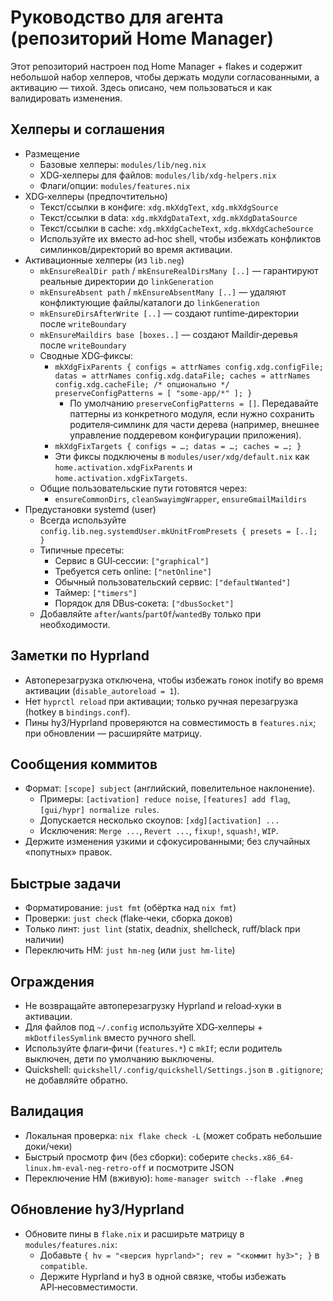 # Руководство для агента (репозиторий Home Manager)

Этот репозиторий настроен под Home Manager + flakes и содержит небольшой набор хелперов, чтобы держать модули согласованными, а активацию — тихой. Здесь описано, чем пользоваться и как валидировать изменения.

## Хелперы и соглашения

- Размещение
  - Базовые хелперы: `modules/lib/neg.nix`
  - XDG‑хелперы для файлов: `modules/lib/xdg-helpers.nix`
  - Флаги/опции: `modules/features.nix`
- XDG‑хелперы (предпочтительно)
  - Текст/ссылки в конфиге: `xdg.mkXdgText`, `xdg.mkXdgSource`
  - Текст/ссылки в data: `xdg.mkXdgDataText`, `xdg.mkXdgDataSource`
  - Текст/ссылки в cache: `xdg.mkXdgCacheText`, `xdg.mkXdgCacheSource`
  - Используйте их вместо ad‑hoc shell, чтобы избежать конфликтов симлинков/директорий во время активации.
- Активационные хелперы (из `lib.neg`)
  - `mkEnsureRealDir path` / `mkEnsureRealDirsMany [..]` — гарантируют реальные директории до `linkGeneration`
  - `mkEnsureAbsent path` / `mkEnsureAbsentMany [..]` — удаляют конфликтующие файлы/каталоги до `linkGeneration`
  - `mkEnsureDirsAfterWrite [..]` — создают runtime‑директории после `writeBoundary`
  - `mkEnsureMaildirs base [boxes..]` — создают Maildir‑деревья после `writeBoundary`
  - Сводные XDG‑фиксы:
    - `mkXdgFixParents { configs = attrNames config.xdg.configFile; datas = attrNames config.xdg.dataFile; caches = attrNames config.xdg.cacheFile; /* опционально */ preserveConfigPatterns = [ "some-app/*" ]; }`
      - По умолчанию `preserveConfigPatterns = []`. Передавайте паттерны из конкретного модуля, если нужно сохранить родителя‑симлинк для части дерева (например, внешнее управление поддеревом конфигурации приложения).
    - `mkXdgFixTargets { configs = …; datas = …; caches = …; }`
    - Эти фиксы подключены в `modules/user/xdg/default.nix` как `home.activation.xdgFixParents` и `home.activation.xdgFixTargets`.
  - Общие пользовательские пути готовятся через:
    - `ensureCommonDirs`, `cleanSwayimgWrapper`, `ensureGmailMaildirs`
- Предустановки systemd (user)
  - Всегда используйте `config.lib.neg.systemdUser.mkUnitFromPresets { presets = [..]; }`
  - Типичные пресеты:
    - Сервис в GUI‑сессии: `["graphical"]`
    - Требуется сеть online: `["netOnline"]`
    - Обычный пользовательский сервис: `["defaultWanted"]`
    - Таймер: `["timers"]`
    - Порядок для DBus‑сокета: `["dbusSocket"]`
  - Добавляйте `after`/`wants`/`partOf`/`wantedBy` только при необходимости.

## Заметки по Hyprland

- Автоперезагрузка отключена, чтобы избежать гонок inotify во время активации (`disable_autoreload = 1`).
- Нет `hyprctl reload` при активации; только ручная перезагрузка (hotkey в `bindings.conf`).
- Пины hy3/Hyprland проверяются на совместимость в `features.nix`; при обновлении — расширяйте матрицу.

## Сообщения коммитов

- Формат: `[scope] subject` (английский, повелительное наклонение).
  - Примеры: `[activation] reduce noise`, `[features] add flag`, `[gui/hypr] normalize rules`.
  - Допускается несколько скоупов: `[xdg][activation] ...`
  - Исключения: `Merge ...`, `Revert ...`, `fixup!`, `squash!`, `WIP`.
- Держите изменения узкими и сфокусированными; без случайных «попутных» правок.

## Быстрые задачи

- Форматирование: `just fmt` (обёртка над `nix fmt`)
- Проверки: `just check` (flake‑чеки, сборка доков)
- Только линт: `just lint` (statix, deadnix, shellcheck, ruff/black при наличии)
- Переключить HM: `just hm-neg` (или `just hm-lite`)

## Ограждения

- Не возвращайте автоперезагрузку Hyprland и reload‑хуки в активации.
- Для файлов под `~/.config` используйте XDG‑хелперы + `mkDotfilesSymlink` вместо ручного shell.
- Используйте флаги‑фичи (`features.*`) с `mkIf`; если родитель выключен, дети по умолчанию выключены.
- Quickshell: `quickshell/.config/quickshell/Settings.json` в `.gitignore`; не добавляйте обратно.

## Валидация

- Локальная проверка: `nix flake check -L` (может собрать небольшие доки/чеки)
- Быстрый просмотр фич (без сборки): соберите `checks.x86_64-linux.hm-eval-neg-retro-off` и посмотрите JSON
- Переключение HM (вживую): `home-manager switch --flake .#neg`

## Обновление hy3/Hyprland

- Обновите пины в `flake.nix` и расширьте матрицу в `modules/features.nix`:
  - Добавьте `{ hv = "<версия hyprland>"; rev = "<коммит hy3>"; }` в `compatible`.
  - Держите Hyprland и hy3 в одной связке, чтобы избежать API‑несовместимости.

